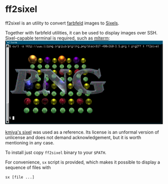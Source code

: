 ff2sixel
========

ff2sixel is an utility to convert [farbfeld] images to [Sixels][manual].

Together with farbfeld utilities, it can be used to display images
over SSH.  Sixel-capable terminal is required, such as [mlterm]:
![mlterm displaying png](mlterm.png)

[kmiya's sixel] was used as a reference.  Its license is an unformal
version of unlicense and does not demand acknowledgement, but it
is worth mentioning in any case.

To install just copy `ff2sixel` binary to your `$PATH`.

For convenience, `sx` script is provided, which makes it possible to
display a sequence of files with

    sx [file ...]

[farbfeld]: http://tools.suckless.org/farbfeld/
[manual]: http://vt100.net/docs/vt3xx-gp/chapter14.html
[mlterm]: http://mlterm.sourceforge.net/
[kmiya's sixel]: https://github.com/saitoha/sixel
